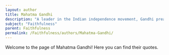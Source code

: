 ```yaml
---
layout: author
title: Mahatma Gandhi
description: "A leader in the Indian independence movement, Gandhi preached about faithfulness to one's principles and non-violence, advocating for truth and integrity."
subject: "Faithfulness"
parent: Faithfulness
permalink: /Faithfulness/authors/Mahatma-Gandhi/
---
```


Welcome to the page of Mahatma Gandhi! Here you can find their quotes.
